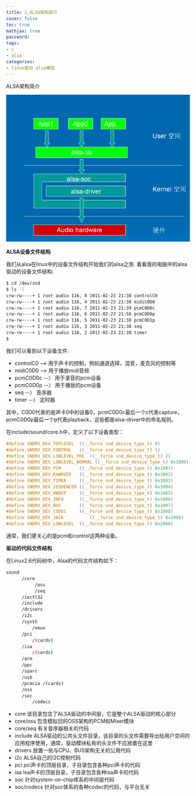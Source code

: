 ```yaml
---
title: 1_ALSA架构简介
cover: false
toc: true
mathjax: true
password:
tags:
- c
- alsa
categories:
- linux驱动 alsa模型
---
```


ALSA架构简介

![](./1_ALSA架构简介/alsa.png)

**ALSA设备文件结构**

  我们从alsa在linux中的设备文件结构开始我们的alsa之旅. 看看我的电脑中的alsa驱动的设备文件结构:

```bash
$ cd /dev/snd
$ ls -l
crw-rw----+ 1 root audio 116, 8 2011-02-23 21:38 controlC0
crw-rw----+ 1 root audio 116, 4 2011-02-23 21:38 midiC0D0
crw-rw----+ 1 root audio 116, 7 2011-02-23 21:39 pcmC0D0c
crw-rw----+ 1 root audio 116, 6 2011-02-23 21:56 pcmC0D0p
crw-rw----+ 1 root audio 116, 5 2011-02-23 21:38 pcmC0D1p
crw-rw----+ 1 root audio 116, 3 2011-02-23 21:38 seq
crw-rw----+ 1 root audio 116, 2 2011-02-23 21:38 timer
$
```

  我们可以看到以下设备文件:

- controlC0 -->         用于声卡的控制，例如通道选择，混音，麦克风的控制等
- midiC0D0 -->        用于播放midi音频
- pcmC0D0c --〉        用于录音的pcm设备
- pcmC0D0p --〉        用于播放的pcm设备
- seq --〉            音序器
- timer --〉            定时器

其中，C0D0代表的是声卡0中的设备0，pcmC0D0c最后一个c代表capture，pcmC0D0p最后一个p代表playback，这些都是alsa-driver中的命名规则。

在include/sound/core.h中，定义了以下设备类型：

```c
#define	SNDRV_DEV_TOPLEVEL	((__force snd_device_type_t) 0)
#define	SNDRV_DEV_CONTROL	((__force snd_device_type_t) 1)
#define	SNDRV_DEV_LOWLEVEL_PRE	((__force snd_device_type_t) 2)
#define	SNDRV_DEV_LOWLEVEL_NORMAL ((__force snd_device_type_t) 0x1000)
#define	SNDRV_DEV_PCM		((__force snd_device_type_t) 0x1001)
#define	SNDRV_DEV_RAWMIDI	((__force snd_device_type_t) 0x1002)
#define	SNDRV_DEV_TIMER		((__force snd_device_type_t) 0x1003)
#define	SNDRV_DEV_SEQUENCER	((__force snd_device_type_t) 0x1004)
#define	SNDRV_DEV_HWDEP		((__force snd_device_type_t) 0x1005)
#define	SNDRV_DEV_INFO		((__force snd_device_type_t) 0x1006)
#define	SNDRV_DEV_BUS		((__force snd_device_type_t) 0x1007)
#define	SNDRV_DEV_CODEC		((__force snd_device_type_t) 0x1008)
#define	SNDRV_DEV_JACK          ((__force snd_device_type_t) 0x1009)
#define	SNDRV_DEV_LOWLEVEL	((__force snd_device_type_t) 0x2000)
```

通常，我们更关心的是pcm和control这两种设备。

**驱动的代码文件结构**

在Linux2.6代码树中，Alsa的代码文件结构如下：

  

```bash
sound
      /core
           /oss
           /seq
      /ioctl32
      /include
      /drivers
      /i2c
      /synth
          /emux
      /pci
          /(cards)
      /isa
          /(cards)
      /arm
      /ppc
      /sparc
      /usb
      /pcmcia /(cards)
      /oss
      /soc
          /codecs
```



- core        该目录包含了ALSA驱动的中间层，它是整个ALSA驱动的核心部分
- core/oss    包含模拟旧的OSS架构的PCM和Mixer模块
- core/seq    有关音序器相关的代码
- include     ALSA驱动的公共头文件目录，该目录的头文件需要导出给用户空间的应用程序使用，通常，驱动模块私有的头文件不应放置在这里
-  drivers      放置一些与CPU、BUS架构无关的公用代码
- i2c         ALSA自己的I2C控制代码
- pci         pci声卡的顶层目录，子目录包含各种pci声卡的代码
- isa         isa声卡的顶层目录，子目录包含各种isa声卡的代码
- soc        针对system-on-chip体系的中间层代码
- soc/codecs  针对soc体系的各种codec的代码，与平台无关

 
